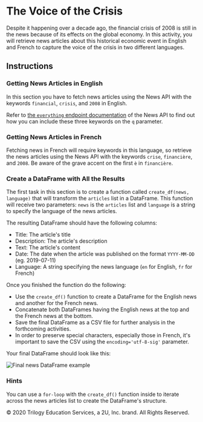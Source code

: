 # The Voice of the Crisis

Despite it happening over a decade ago, the financial crisis of 2008 is still in the news because of its effects on the global economy. In this activity, you will retrieve news articles about this historical economic event in English and French to capture the voice of the crisis in two different languages.

## Instructions

### Getting News Articles in English

In this section you have to fetch news articles using the News API with the keywords `financial`, `crisis`, and `2008` in English.

Refer to [the `everything` endpoint documentation](https://newsapi.org/docs/endpoints/everything) of the News API to find out how you can include these three keywords on the `q` parameter.

### Getting News Articles in French

Fetching news in French will require keywords in this language, so retrieve the news articles using the News API with the keywords `crise`, `financière`, and `2008`. Be aware of the grave accent on the first `è` in `financière`.

### Create a DataFrame with All the Results

The first task in this section is to create a function called `create_df(news, language)` that will transform the `articles` list in a DataFrame. This function will receive two parameters: `news` is the `articles` list and `language` is a string to specify the language of the news articles.

The resulting DataFrame should have the following columns:

* Title: The article's title
* Description: The article's description
* Text: The article's content
* Date: The date when the article was published on the format `YYYY-MM-DD` (eg. 2019-07-11)
* Language: A string specifying the news language (`en` for English, `fr` for French)

Once you finished the function do the following:

* Use the `create_df()` function to create a DataFrame for the English news and another for the French news.
* Concatenate both DataFrames having the English news at the top and the French news at the bottom.
* Save the final DataFrame as a CSV file for further analysis in the forthcoming activities.
* In order to preserve special characters, especially those in French, it's important to save the CSV using the `encoding='utf-8-sig'` parameter.

Your final DataFrame should look like this:

![Final news DataFrame example](Images/crisis_news_df.png)

### Hints

You can use a `for-loop` with the `create_df()` function inside to iterate across the news articles list to create the DataFrame's structure.



© 2020 Trilogy Education Services, a 2U, Inc. brand. All Rights Reserved.
